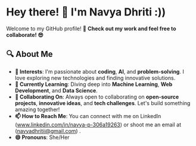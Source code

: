 # Hey there! 👋 I'm Navya Dhriti :))

Welcome to my GitHub profile! 🚀
**Check out my work and feel free to collaborate! 😎**

## 🔍 About Me
- **👀 Interests**: I'm passionate about **coding**, **AI**, and **problem-solving**. I love exploring new technologies and finding innovative solutions.  
- **🌱 Currently Learning**: Diving deep into **Machine Learning**, **Web Development**, and **Data Science**.
- **💞️ Collaborating On**: Always open to collaborating on **open-source projects**, **innovative ideas**, and **tech challenges**. Let's build something amazing together!  
- **📫 How to Reach Me**: You can connect with me on LinkedIn (www.linkedin.com/in/navya-p-306a19263) or shoot me an email at (navyadhritii@gmail.com) .  
- **😄 Pronouns**: She/Her 
 
